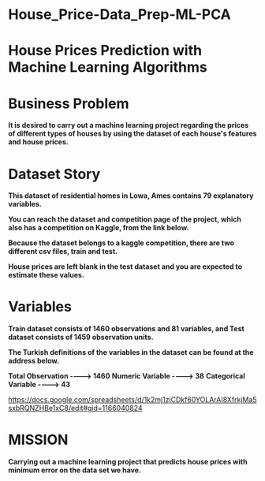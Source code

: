 # House_Price-Data_Prep-ML-PCA

# House Prices Prediction with Machine Learning Algorithms

# Business Problem

**It is desired to carry out a machine learning project regarding the prices of different types of houses by using the dataset of each house's features and house prices.**

# Dataset Story

**This dataset of residential homes in Lowa, Ames contains 79 explanatory variables.**

**You can reach the dataset and competition page of the project, which also has a competition on Kaggle, from the link below.**

**Because the dataset belongs to a kaggle competition, there are two different csv files, train and test.**

**House prices are left blank in the test dataset and you are expected to estimate these values.**

# Variables

**Train dataset consists of 1460 observations and 81 variables, and Test dataset consists of 1459 observation units.**

**The Turkish definitions of the variables in the dataset can be found at the address below.**

**Total Observation ----> 1460**
**Numeric Variable ----> 38**
**Categorical Variable ----> 43**

https://docs.google.com/spreadsheets/d/1k2mj1zjCDkf60YOLArAI8XfrkjMa5sxbRQNZHBe1xC8/edit#gid=1166040824

# MISSION

**Carrying out a machine learning project that predicts house prices with minimum error on the data set we have.**
